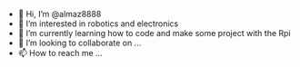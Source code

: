 - 👋 Hi, I’m @almaz8888
- 👀 I’m interested in robotics and electronics
- 🌱 I’m currently learning how to code and make some project with the Rpi
- 💞️ I’m looking to collaborate on ...
- 📫 How to reach me ...

<!---
almaz8888/almaz8888 is a ✨ special ✨ repository because its `README.md` (this file) appears on your GitHub profile.
You can click the Preview link to take a look at your changes.
--->
